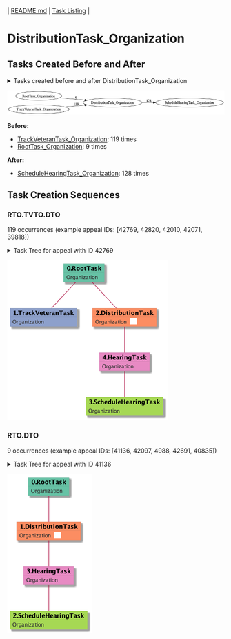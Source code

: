 | [README.md](/README.md) | [Task Listing](tasklist.md) |

# DistributionTask_Organization

## Tasks Created Before and After

<details><summary>Tasks created before and after DistributionTask_Organization</summary>

```
digraph G {
rankdir="LR";
"DistributionTask_Organization" -> "ScheduleHearingTask_Organization" [label=128]
"RootTask_Organization" -> "DistributionTask_Organization" [label=9]
"TrackVeteranTask_Organization" -> "DistributionTask_Organization" [label=119]
}
```
</details>

![DistributionTask_Organization](dot/DistributionTask_Organization.dot.png)

**Before:**

   * [TrackVeteranTask_Organization](TrackVeteranTask_Organization.md): 119 times
   * [RootTask_Organization](RootTask_Organization.md): 9 times

**After:**

   * [ScheduleHearingTask_Organization](ScheduleHearingTask_Organization.md): 128 times

## Task Creation Sequences

### RTO.TVTO.DTO

119 occurrences (example appeal IDs: [42769, 42820, 42010, 42071, 39818])

<details><summary>Task Tree for appeal with ID 42769</summary>

```
@startuml
skinparam {
  ObjectBorderColor #555
  ObjectBorderThickness 0
  ObjectFontStyle bold
  ObjectFontSize 14
  ObjectAttributeFontColor #333
  ObjectAttributeFontSize 12
}
  object 0.RootTask #66c2a5 {
Organization
}
  object 1.TrackVeteranTask #8da0cb {
Organization
}
  object 2.DistributionTask #fc8d62 {
Organization  <back:white>    </back>
}
  object 3.ScheduleHearingTask #a6d854 {
Organization
}
  object 4.HearingTask #e78ac3 {
Organization
}
0.RootTask -- 1.TrackVeteranTask
0.RootTask -- 2.DistributionTask
4.HearingTask -- 3.ScheduleHearingTask
2.DistributionTask -- 4.HearingTask
@enduml
```
</details>

![RTO.TVTO.DTO-42769](uml/RTO.TVTO.DTO-42769.png)

### RTO.DTO

9 occurrences (example appeal IDs: [41136, 42097, 4988, 42691, 40835])

<details><summary>Task Tree for appeal with ID 41136</summary>

```
@startuml
skinparam {
  ObjectBorderColor #555
  ObjectBorderThickness 0
  ObjectFontStyle bold
  ObjectFontSize 14
  ObjectAttributeFontColor #333
  ObjectAttributeFontSize 12
}
  object 0.RootTask #66c2a5 {
Organization
}
  object 1.DistributionTask #fc8d62 {
Organization  <back:white>    </back>
}
  object 2.ScheduleHearingTask #a6d854 {
Organization
}
  object 3.HearingTask #e78ac3 {
Organization
}
0.RootTask -- 1.DistributionTask
3.HearingTask -- 2.ScheduleHearingTask
1.DistributionTask -- 3.HearingTask
@enduml
```
</details>

![RTO.DTO-41136](uml/RTO.DTO-41136.png)

